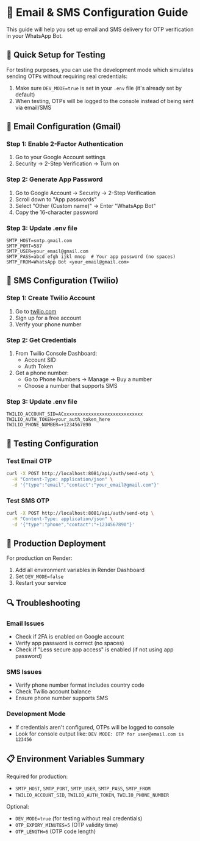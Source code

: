 # 📧 Email & SMS Configuration Guide

This guide will help you set up email and SMS delivery for OTP verification in your WhatsApp Bot.

## 🔧 Quick Setup for Testing

For testing purposes, you can use the development mode which simulates sending OTPs without requiring real credentials:

1. Make sure `DEV_MODE=true` is set in your `.env` file (it's already set by default)
2. When testing, OTPs will be logged to the console instead of being sent via email/SMS

## 📧 Email Configuration (Gmail)

### Step 1: Enable 2-Factor Authentication
1. Go to your Google Account settings
2. Security → 2-Step Verification → Turn on

### Step 2: Generate App Password
1. Go to Google Account → Security → 2-Step Verification
2. Scroll down to "App passwords"
3. Select "Other (Custom name)" → Enter "WhatsApp Bot"
4. Copy the 16-character password

### Step 3: Update .env file
```env
SMTP_HOST=smtp.gmail.com
SMTP_PORT=587
SMTP_USER=your_email@gmail.com
SMTP_PASS=abcd efgh ijkl mnop  # Your app password (no spaces)
SMTP_FROM=WhatsApp Bot <your_email@gmail.com>
```

## 📱 SMS Configuration (Twilio)

### Step 1: Create Twilio Account
1. Go to [twilio.com](https://www.twilio.com)
2. Sign up for a free account
3. Verify your phone number

### Step 2: Get Credentials
1. From Twilio Console Dashboard:
   - Account SID
   - Auth Token
2. Get a phone number:
   - Go to Phone Numbers → Manage → Buy a number
   - Choose a number that supports SMS

### Step 3: Update .env file
```env
TWILIO_ACCOUNT_SID=ACxxxxxxxxxxxxxxxxxxxxxxxxxxxxx
TWILIO_AUTH_TOKEN=your_auth_token_here
TWILIO_PHONE_NUMBER=+1234567890
```

## 🧪 Testing Configuration

### Test Email OTP
```bash
curl -X POST http://localhost:8081/api/auth/send-otp \
  -H "Content-Type: application/json" \
  -d '{"type":"email","contact":"your_email@gmail.com"}'
```

### Test SMS OTP
```bash
curl -X POST http://localhost:8081/api/auth/send-otp \
  -H "Content-Type: application/json" \
  -d '{"type":"phone","contact":"+1234567890"}'
```

## 🚀 Production Deployment

For production on Render:
1. Add all environment variables in Render Dashboard
2. Set `DEV_MODE=false`
3. Restart your service

## 🔍 Troubleshooting

### Email Issues
- Check if 2FA is enabled on Google account
- Verify app password is correct (no spaces)
- Check if "Less secure app access" is enabled (if not using app password)

### SMS Issues
- Verify phone number format includes country code
- Check Twilio account balance
- Ensure phone number supports SMS

### Development Mode
- If credentials aren't configured, OTPs will be logged to console
- Look for console output like: `DEV MODE: OTP for user@email.com is 123456`

## 📋 Environment Variables Summary

Required for production:
- `SMTP_HOST`, `SMTP_PORT`, `SMTP_USER`, `SMTP_PASS`, `SMTP_FROM`
- `TWILIO_ACCOUNT_SID`, `TWILIO_AUTH_TOKEN`, `TWILIO_PHONE_NUMBER`

Optional:
- `DEV_MODE=true` (for testing without real credentials)
- `OTP_EXPIRY_MINUTES=5` (OTP validity time)
- `OTP_LENGTH=6` (OTP code length)